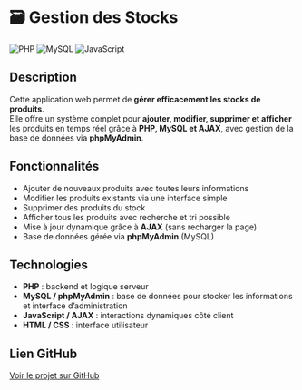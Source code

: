 # 🗃️ Gestion des Stocks

![PHP](https://img.shields.io/badge/PHP-777BB4?style=for-the-badge&logo=php&logoColor=white)
![MySQL](https://img.shields.io/badge/MySQL-4479A1?style=for-the-badge&logo=mysql&logoColor=white)
![JavaScript](https://img.shields.io/badge/JavaScript-F7DF1E?style=for-the-badge&logo=javascript&logoColor=black)

## Description
Cette application web permet de **gérer efficacement les stocks de produits**.  
Elle offre un système complet pour **ajouter, modifier, supprimer et afficher** les produits en temps réel grâce à **PHP, MySQL et AJAX**, avec gestion de la base de données via **phpMyAdmin**.

## Fonctionnalités
- Ajouter de nouveaux produits avec toutes leurs informations  
- Modifier les produits existants via une interface simple  
- Supprimer des produits du stock  
- Afficher tous les produits avec recherche et tri possible  
- Mise à jour dynamique grâce à **AJAX** (sans recharger la page)  
- Base de données gérée via **phpMyAdmin** (MySQL)

## Technologies
- **PHP** : backend et logique serveur  
- **MySQL / phpMyAdmin** : base de données pour stocker les informations et interface d’administration  
- **JavaScript / AJAX** : interactions dynamiques côté client  
- **HTML / CSS** : interface utilisateur  

## Lien GitHub
[Voir le projet sur GitHub](https://github.com/HadirDridi03/App_Web_Gestion_De_Stock.git)
